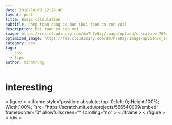 ```yaml
---
date: 2018-10-09 12:26:40
layout: post
title: Basic calculation
subtitle: Phep toan cong co ban (bai toan co con voi)
description: Bai toan co con voi
image: https://res.cloudinary.com/dm7h7e8xj/image/upload/c_scale,w_760/v1506079212/jekflix-capa_vfhuzh.png
optimized_image: https://res.cloudinary.com/dm7h7e8xj/image/upload/c_scale,w_380/v1506079212/jekflix-capa_vfhuzh.png
category: css
tags:
  - css
  - tips
author: minhtrung
---
```

# interesting

<div style=“position: relative; padding-top: 75%;” >
    < figure >
        < iframe style=“position: absolute; top: 0; left: 0; Height:100%; Width:100%; ”src="https://scratch.mit.edu/projects/566540009/embed“
           frameborder=”0“ allowfullscreen=”“ scrolling=”no" >
        < /iframe >
    < /figure >
< /div >
